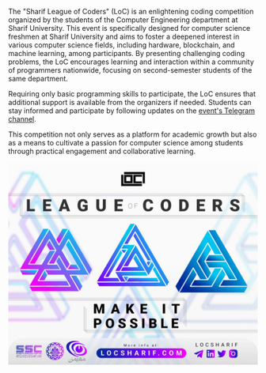 The "Sharif League of Coders" (LoC) is an enlightening coding competition organized by the students of the Computer Engineering department at Sharif University. This event is specifically designed for computer science freshmen at Sharif University and aims to foster a deepened interest in various computer science fields, including hardware, blockchain, and machine learning, among participants. By presenting challenging coding problems, the LoC encourages learning and interaction within a community of programmers nationwide, focusing on second-semester students of the same department.

Requiring only basic programming skills to participate, the LoC ensures that additional support is available from the organizers if needed. Students can stay informed and participate by following updates on the [event's Telegram channel](https://t.me/LOCSharif).

This competition not only serves as a platform for academic growth but also as a means to cultivate a passion for computer science among students through practical engagement and collaborative learning.

<div align="center">
  <img 
    style="width: 700px;"
    src="https://github.com/Sharif-League-of-Coders/.github/blob/main/LoC.jpg">
</div>
